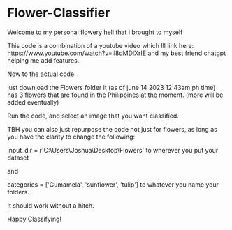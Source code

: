 # Flower-Classifier

Welcome to my personal flowery hell that I brought to myself

This code is a combination of a youtube video which Ill link here:
https://www.youtube.com/watch?v=il8dMDlXrIE
and my best friend chatgpt helping me add features.

Now to the actual code

just download the Flowers folder it (as of june 14 2023 12:43am ph time)
has 3 flowers that are found in the Philippines at the moment. (more will be added eventually)

Run the code, and select an image that you want classified.

TBH you can also just repurpose the code not just for flowers, as long as you have the clarity to
change the following:

input_dir = r'C:\Users\Joshua\Desktop\Flowers'
to wherever you put your dataset

and

categories = ['Gumamela', 'sunflower', 'tulip']
to whatever you name your folders.

It should work without a hitch.

Happy Classifying!
